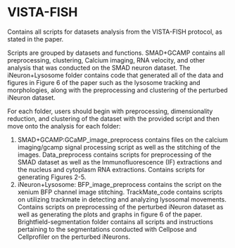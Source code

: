 # VISTA-FISH
Contains all scripts for datasets analysis from the VISTA-FISH protocol, as stated in the paper.

Scripts are grouped by datasets and functions. SMAD+GCAMP contains all preprocessing, clustering, Calcium imaging, RNA velocity, and other analysis that was conducted on the SMAD neuron dataset. The iNeuron+Lysosome folder contains code that generated all of the data and figures in Figure 6 of the paper such as the lysosome tracking and morphologies, along with the preprocessing and clustering of the perturbed iNeuron dataset. 

For each folder, users should begin with preprocessing, dimensionality reduction, and clustering of the dataset with the provided script and then move onto the analysis for each folder:
1) SMAD+GCAMP:GCaMP_image_preprocess contains files on the calcium imaging/gcamp signal processing script as well as the stitching of the images. Data_preprocess contains scripts for preprocessing of the SMAD dataset as well as the Immunofluorescence (IF) extractions and the nucleus and cytoplasm RNA extractions. Contains scripts for generating Figures 2-5.
2) iNeuron+Lysosome: BFP_image_preprocess contains the script on the xenium BFP channel image stitching. TrackMate_code contains scripts on utilizing trackmate in detecting and analyzing lysosomal movements. Contains scripts on preprocessing of the perturbed iNeuron dataset as well as generating the plots and graphs in figure 6 of the paper. Brightfield-segmentation folder contains all scripts and instructions pertaining to the segmentations conducted with Cellpose and Cellprofiler on the perturbed iNeurons.


    
